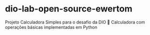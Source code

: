 # dio-lab-open-source-ewertom
Projeto Calculadora Simples para o desafio da DIO
🧮 Calculadora com operações básicas implementadas em Python
